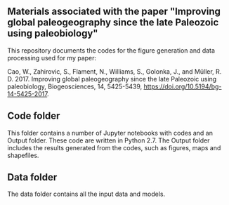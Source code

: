 ## Materials associated with the paper "Improving global paleogeography since the late Paleozoic using paleobiology"

This repository documents the codes for the figure generation and data processing used for my paper:

Cao, W., Zahirovic, S., Flament, N., Williams, S., Golonka, J., and Müller, R. D. 2017. Improving global paleogeography since the late Paleozoic using paleobiology, Biogeosciences, 14, 5425-5439, https://doi.org/10.5194/bg-14-5425-2017. 

## Code folder

This folder contains a number of Jupyter notebooks with codes and an Output folder. These code are written in Python 2.7. The Output folder includes the results generated from the codes, such as figures, maps and shapefiles. 

## Data folder

The data folder contains all the input data and models.

